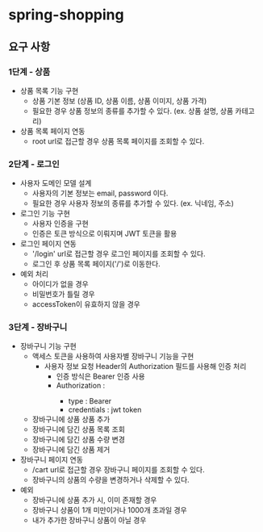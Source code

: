 # spring-shopping

## 요구 사항

### 1단계 - 상품

- 상품 목록 기능 구현
    - 상품 기본 정보 (상품 ID, 상품 이름, 상품 이미지, 상품 가격)
    - 필요한 경우 상품 정보의 종류를 추가할 수 있다. (ex. 상품 설명, 상품 카테고리)
- 상품 목록 페이지 연동
    - root url로 접근할 경우 상품 목록 페이지를 조회할 수 있다.

### 2단계 - 로그인

- 사용자 도메인 모델 설계
    - 사용자의 기본 정보는 email, password 이다.
    - 필요한 경우 사용자 정보의 종류를 추가할 수 있다. (ex. 닉네임, 주소)
- 로그인 기능 구현
    - 사용자 인증을 구현
    - 인증은 토큰 방식으로 이뤄지며 JWT 토큰을 활용
- 로그인 페이지 연동
    - '/login' url로 접근할 경우 로그인 페이지를 조회할 수 있다.
    - 로그인 후 상품 목록 페이지('/')로 이동한다.
- 예외 처리
    - 아이디가 없을 경우
    - 비밀번호가 틀릴 경우
    - accessToken이 유효하지 않을 경우

### 3단계 - 장바구니

- 장바구니 기능 구현
    - 액세스 토큰을 사용하여 사용자별 장바구니 기능을 구현
        - 사용자 정보 요청 Header의 Authorization 필드를 사용해 인증 처리
            - 인증 방식은 Bearer 인증 사용
            - Authorization : <type> <credentials>
                - type : Bearer
                - credentials : jwt token
    - 장바구니에 상품 상품 추가
    - 장바구니에 담긴 상품 목록 조회
    - 장바구니에 담긴 상품 수량 변경
    - 장바구니에 담긴 상품 제거
- 장바구니 페이지 연동
    - /cart url로 접근할 경우 장바구니 페이지를 조회할 수 있다.
    - 장바구니의 상품의 수량을 변경하거나 삭제할 수 있다.
- 예외
    - 장바구니에 상품 추가 시, 이미 존재할 경우
    - 장바구니 상품이 1개 미만이거나 1000개 초과일 경우
    - 내가 추가한 장바구니 상품이 아닐 경우
